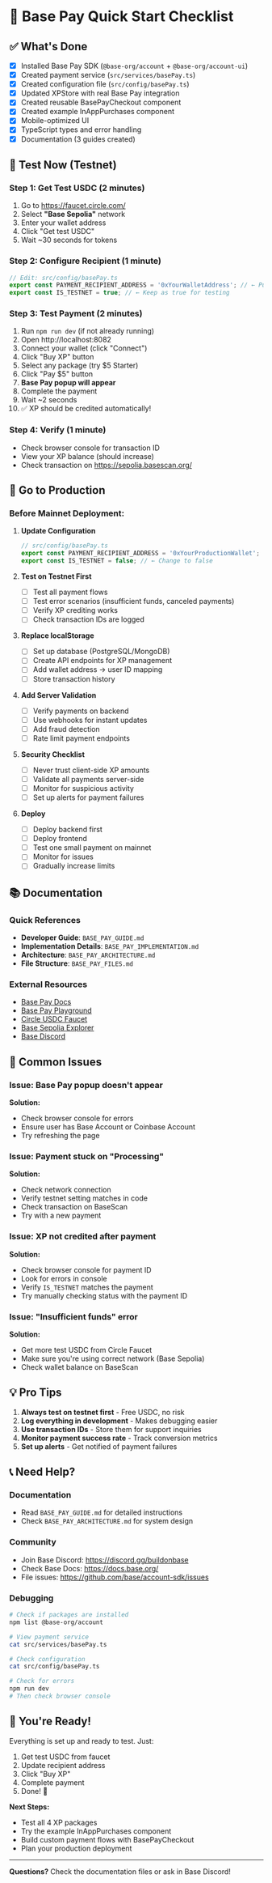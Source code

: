 # 🎯 Base Pay Quick Start Checklist

## ✅ What's Done

- [x] Installed Base Pay SDK (`@base-org/account` + `@base-org/account-ui`)
- [x] Created payment service (`src/services/basePay.ts`)
- [x] Created configuration file (`src/config/basePay.ts`)
- [x] Updated XPStore with real Base Pay integration
- [x] Created reusable BasePayCheckout component
- [x] Created example InAppPurchases component
- [x] Mobile-optimized UI
- [x] TypeScript types and error handling
- [x] Documentation (3 guides created)

## 🧪 Test Now (Testnet)

### Step 1: Get Test USDC (2 minutes)
1. Go to https://faucet.circle.com/
2. Select **"Base Sepolia"** network
3. Enter your wallet address
4. Click "Get test USDC"
5. Wait ~30 seconds for tokens

### Step 2: Configure Recipient (1 minute)
```typescript
// Edit: src/config/basePay.ts
export const PAYMENT_RECIPIENT_ADDRESS = '0xYourWalletAddress'; // ← Put YOUR address here
export const IS_TESTNET = true; // ← Keep as true for testing
```

### Step 3: Test Payment (2 minutes)
1. Run `npm run dev` (if not already running)
2. Open http://localhost:8082
3. Connect your wallet (click "Connect")
4. Click "Buy XP" button
5. Select any package (try $5 Starter)
6. Click "Pay $5" button
7. **Base Pay popup will appear**
8. Complete the payment
9. Wait ~2 seconds
10. ✅ XP should be credited automatically!

### Step 4: Verify (1 minute)
- Check browser console for transaction ID
- View your XP balance (should increase)
- Check transaction on https://sepolia.basescan.org/

## 🚀 Go to Production

### Before Mainnet Deployment:

1. **Update Configuration**
   ```typescript
   // src/config/basePay.ts
   export const PAYMENT_RECIPIENT_ADDRESS = '0xYourProductionWallet';
   export const IS_TESTNET = false; // ← Change to false
   ```

2. **Test on Testnet First**
   - [ ] Test all payment flows
   - [ ] Test error scenarios (insufficient funds, canceled payments)
   - [ ] Verify XP crediting works
   - [ ] Check transaction IDs are logged

3. **Replace localStorage**
   - [ ] Set up database (PostgreSQL/MongoDB)
   - [ ] Create API endpoints for XP management
   - [ ] Add wallet address → user ID mapping
   - [ ] Store transaction history

4. **Add Server Validation**
   - [ ] Verify payments on backend
   - [ ] Use webhooks for instant updates
   - [ ] Add fraud detection
   - [ ] Rate limit payment endpoints

5. **Security Checklist**
   - [ ] Never trust client-side XP amounts
   - [ ] Validate all payments server-side
   - [ ] Monitor for suspicious activity
   - [ ] Set up alerts for payment failures

6. **Deploy**
   - [ ] Deploy backend first
   - [ ] Deploy frontend
   - [ ] Test one small payment on mainnet
   - [ ] Monitor for issues
   - [ ] Gradually increase limits

## 📚 Documentation

### Quick References
- **Developer Guide**: `BASE_PAY_GUIDE.md`
- **Implementation Details**: `BASE_PAY_IMPLEMENTATION.md`
- **Architecture**: `BASE_PAY_ARCHITECTURE.md`
- **File Structure**: `BASE_PAY_FILES.md`

### External Resources
- [Base Pay Docs](https://docs.base.org/base-account/guides/accept-payments)
- [Base Pay Playground](https://base.github.io/account-sdk/pay-playground)
- [Circle USDC Faucet](https://faucet.circle.com/)
- [Base Sepolia Explorer](https://sepolia.basescan.org/)
- [Base Discord](https://discord.gg/buildonbase)

## 🐛 Common Issues

### Issue: Base Pay popup doesn't appear
**Solution:**
- Check browser console for errors
- Ensure user has Base Account or Coinbase Account
- Try refreshing the page

### Issue: Payment stuck on "Processing"
**Solution:**
- Check network connection
- Verify testnet setting matches in code
- Check transaction on BaseScan
- Try with a new payment

### Issue: XP not credited after payment
**Solution:**
- Check browser console for payment ID
- Look for errors in console
- Verify `IS_TESTNET` matches the payment
- Try manually checking status with the payment ID

### Issue: "Insufficient funds" error
**Solution:**
- Get more test USDC from Circle Faucet
- Make sure you're using correct network (Base Sepolia)
- Check wallet balance on BaseScan

## 💡 Pro Tips

1. **Always test on testnet first** - Free USDC, no risk
2. **Log everything in development** - Makes debugging easier
3. **Use transaction IDs** - Store them for support inquiries
4. **Monitor payment success rate** - Track conversion metrics
5. **Set up alerts** - Get notified of payment failures

## 📞 Need Help?

### Documentation
- Read `BASE_PAY_GUIDE.md` for detailed instructions
- Check `BASE_PAY_ARCHITECTURE.md` for system design

### Community
- Join Base Discord: https://discord.gg/buildonbase
- Check Base Docs: https://docs.base.org/
- File issues: https://github.com/base/account-sdk/issues

### Debugging
```bash
# Check if packages are installed
npm list @base-org/account

# View payment service
cat src/services/basePay.ts

# Check configuration
cat src/config/basePay.ts

# Check for errors
npm run dev
# Then check browser console
```

## 🎉 You're Ready!

Everything is set up and ready to test. Just:
1. Get test USDC from faucet
2. Update recipient address
3. Click "Buy XP"
4. Complete payment
5. Done! 🚀

**Next Steps:**
- Test all 4 XP packages
- Try the example InAppPurchases component
- Build custom payment flows with BasePayCheckout
- Plan your production deployment

---

**Questions?** Check the documentation files or ask in Base Discord!
